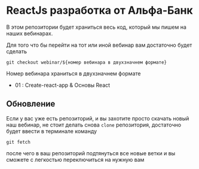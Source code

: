 # ReactJs разработка от Альфа-Банк

В этом репозитории будет храниться весь код, который мы пишем на наших вебинарах.

Для того что бы перейти на тот или иной вебинар вам достаточно будет сделать 

`git checkout webinar/${номер вебинара в двухзначнем формате}`

Номер вебинара храниться в двухзначнем формате

- 01 : Create-react-app & Основы React

## Обновление

Если у вас уже есть репозиторий, и вы захотите просто скачать новый наш вебинар, не стоит делать снова `clone` репозитория, достаточно будет ввести в терминале команду 

`git fetch`

после чего в ваш репозиторий подтянуться все новые ветки и вы сможете с легкостью переключиться на нужную вам
